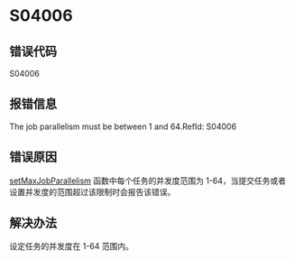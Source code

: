 # S04006

## 错误代码

S04006

## 报错信息

The job parallelism must be between 1 and 64.RefId: S04006

## 错误原因

[setMaxJobParallelism](../funcs/s/setMaxJobParallelism.md) 函数中每个任务的并发度范围为
1-64，当提交任务或者设置并发度的范围超过该限制时会报告该错误。

## 解决办法

设定任务的并发度在 1-64 范围内。

